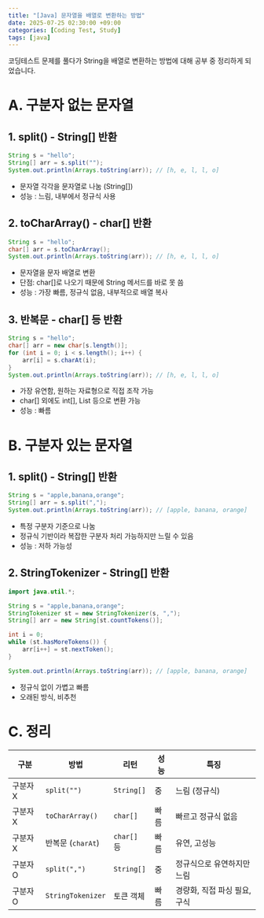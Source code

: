 ```yaml
---
title: "[Java] 문자열을 배열로 변환하는 방법"
date: 2025-07-25 02:30:00 +09:00
categories: [Coding Test, Study]
tags: [java]
---
```


코딩테스트 문제를 풀다가 String을 배열로 변환하는 방법에 대해 공부 중 정리하게 되었습니다.

# A. 구분자 없는 문자열

## 1. split() - String[] 반환

```java
String s = "hello";
String[] arr = s.split("");
System.out.println(Arrays.toString(arr)); // [h, e, l, l, o]
```

- 문자열 각각을 문자열로 나눔 (String[])
- 성능 : 느림, 내부에서 정규식 사용

## 2. toCharArray() - char[] 반환

```java
String s = "hello";
char[] arr = s.toCharArray();
System.out.println(Arrays.toString(arr)); // [h, e, l, l, o]
```

- 문자열을 문자 배열로 변환
- 단점: char[]로 나오기 때문에 String 메서드를 바로 못 씀
- 성능 : 가장 빠름, 정규식 없음, 내부적으로 배열 복사

## 3. 반복문 - char[] 등 반환

```java
String s = "hello";
char[] arr = new char[s.length()];
for (int i = 0; i < s.length(); i++) {
    arr[i] = s.charAt(i);
}
System.out.println(Arrays.toString(arr)); // [h, e, l, l, o]
```

- 가장 유연함, 원하는 자료형으로 직접 조작 가능
- char[] 외에도 int[], List<Character> 등으로 변환 가능
- 성능 : 빠름

# B. 구분자 있는 문자열

## 1. split() - String[] 반환

```java
String s = "apple,banana,orange";
String[] arr = s.split(",");
System.out.println(Arrays.toString(arr)); // [apple, banana, orange]
```

- 특정 구분자 기준으로 나눔
- 정규식 기반이라 복잡한 구분자 처리 가능하지만 느릴 수 있음
- 성능 : 저하 가능성

## 2. StringTokenizer - String[] 반환

```java
import java.util.*;

String s = "apple,banana,orange";
StringTokenizer st = new StringTokenizer(s, ",");
String[] arr = new String[st.countTokens()];

int i = 0;
while (st.hasMoreTokens()) {
    arr[i++] = st.nextToken();
}

System.out.println(Arrays.toString(arr)); // [apple, banana, orange]
```

- 정규식 없이 가볍고 빠름
- 오래된 방식, 비추천

# C. 정리

| 구분     | 방법              | 리턴        | 성능 | 특징                         |
| -------- | ----------------- | ----------- | ---- | ---------------------------- |
| 구분자 X | `split("")`       | `String[]`  | 중   | 느림 (정규식)                |
| 구분자 X | `toCharArray()`   | `char[]`    | 빠름 | 빠르고 정규식 없음           |
| 구분자 X | 반복문 (`charAt`) | `char[]` 등 | 빠름 | 유연, 고성능                 |
| 구분자 O | `split(",")`      | `String[]`  | 중   | 정규식으로 유연하지만 느림   |
| 구분자 O | `StringTokenizer` | 토큰 객체   | 빠름 | 경량화, 직접 파싱 필요, 구식 |

